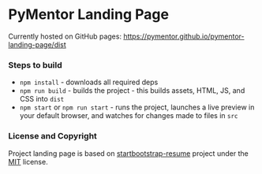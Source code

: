 # PyMentor Landing Page

Currently hosted on GitHub pages: https://pymentor.github.io/pymentor-landing-page/dist

### Steps to build

- `npm install` - downloads all required deps
- `npm run build` - builds the project - this builds assets, HTML, JS, and CSS into `dist`
- `npm start` or `npm run start` - runs the project, launches a live preview in your default browser, and watches for changes made to files in `src`

### License and Copyright

Project landing page is based on [startbootstrap-resume](https://github.com/StartBootstrap/startbootstrap-resume) project under  the [MIT](https://github.com/StartBootstrap/startbootstrap-resume/blob/gh-pages/LICENSE) license.
